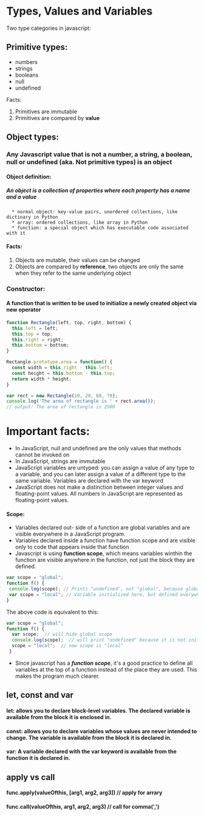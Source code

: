 # Types, Values and Variables

Two type categories in javascript:
## Primitive types:
   * numbers
   * strings
   * booleans
   * null
   * undefined
   
   Facts:
   1. Primitives are immutable
   2. Primitives are compared by **value**
   
## Object types: 
   ### Any Javascript value that is not a number, a string, a boolean, null or undefined (aka. Not primitive types) is an object
      
   #### Object definition: 
   ##### An object is a collection of properties where each property has a name and a value
   
      * normal object: key-value pairs, unordered collections, like dictinary in Python
      * array: ordered collections, like array in Python
      * function: a special object which has executable code associated with it

  #### Facts:
  1. Objects are mutable, their values can be changed
  2. Objects are compared by **reference**, two objects are only the same when they refer to the same underlying object
      
  ### Constructor:
  #### A function that is written to be used to initialize a newly created object via **new** operator
  ``` javascript
  function Rectangle(left, top, right, bottom) {
    this.left = left;
    this.top = top;
    this.right = right;
    this.bottom = bottom;
  }
  
  Rectangle.prototype.area = function() {
    const width = this.right - this.left;
    const height = this.bottom - this.top;
    return width * height;
  }
  
  var rect = new Rectangle(10, 20, 60, 70);
  console.log('The area of rectangle is ' + rect.area());
  // output: The area of rectangle is 2500
  ```
 
 # Important facts:
 * In JavaScript, null and undefined are the only values that methods cannot be invoked on
 * In JavaScript, strings are immutable
 * JavaScript variables are untyped: you can assign a value of any type to a variable, and you can later assign a value of a different type to the same variable. Variables are declared with the var keyword
 * JavaScript does not make a distinction between integer values and floating-point values. All numbers in JavaScript are represented as floating-point values. 
 
 
 #### Scope: 
 * Variables declared out- side of a function are global variables and are visible everywhere in a JavaScript program.    
 * Variables declared inside a function have function scope and are visible only to code that appears inside that function
 * Javascript is using **function scope**, which means variables winthin the function are visible anywhere in the function, not just the block they are defined.
 ``` javascript
var scope = "global"; 
function f() {
  console.log(scope); // Prints "undefined", not "global", because global scope variable becomes hidden due to same name local variable
  var scope = "local"; // Variable initialized here, but defined everywhere console.log(scope); // Prints "local"
}
```
The above code is equivalent to this:
``` javascript
var scope = "global";
function f() {
  var scope;  // will hide global scope
  console.log(scope);  // will print "undefined" because it is not initialized
  scope = "local";  // now scope is "local"
 }
 ```
 * Since javascript has a ***function scope***, it's a good practice to define all variables at the top of a function instead of the place they are used. This makes the program much clearer.
 
## let, const and var
#### let:  allows you to declare block-level variables. The declared variable is available from the block it is enclosed in.
#### const: allows you to declare variables whose values are never intended to change. The variable is available from the block it is declared in.
#### var: A variable declared with the var keyword is available from the function it is declared in.

## apply vs call
#### func.apply(valueOfthis, [arg1, arg2, arg3])   // apply for arrary
#### func.call(valueOfthis, arg1, arg2, arg3)   // call for comma(',')
 
